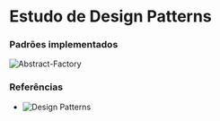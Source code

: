 # Estudo de Design Patterns

### Padrões implementados
![Abstract-Factory]("https://github.com/jardessonribeiroTI/estudos-design-patterns/tree/main/sources/abstract-factory")

### Referências 
- ![Design Patterns]("https://pt.wikipedia.org/wiki/Padr%C3%A3o_de_projeto_de_software")
